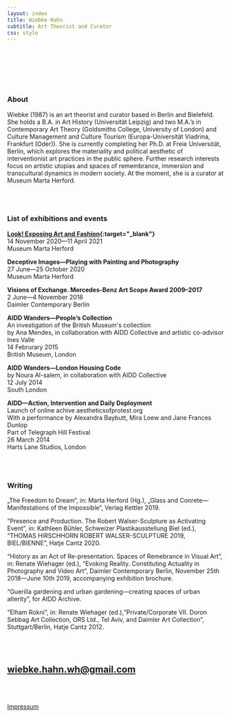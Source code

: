 ```yaml
---
layout: index
title: Wiebke Hahn
subtitle: Art Theorist and Curator
css: style
---
```


<br />
<br />
<br />
<br />
<br />

### About

Wiebke (1987) is an art theorist and curator based in Berlin and Bielefeld. She holds a B.A. in Art History (Universität Leipzig) and two M.A.’s in Contemporary Art Theory (Goldsmiths College, University of London) and Culture Management and Culture Tourism (Europa-Universität Viadrina, Frankfurt (Oder)). She is currently completing her Ph.D. at Freie Universität, Berlin, which explores the materiality and political aesthetic of interventionist art practices in the public sphere. Further research interests focus on artistic utopias and spaces of remembrance, immersion and transcultural dynamics in modern society. At the moment, she is a curator at Museum Marta Herford.

<br />
<br />

### List of exhibitions and events

**[Look! Exposing Art and Fashion](https://marta-herford.de/en/ausstellungen/look/){:target="_blank"}**<br />
14 November 2020—11 April 2021<br />
Museum Marta Herford


**Deceptive Images—Playing with Painting and Photography**<br />
27 June—25 October 2020<br />
Museum Marta Herford


**Visions of Exchange. Mercedes-Benz Art Scope Award 2009–2017**<br />
2 June—4 November 2018<br />
Daimler Contemporary Berlin


**AIDD Wanders—People’s Collection**<br />
An investigation of the British Museum's collection<br />
by Ana Mendes, in collaboration with AIDD Collective and artistic co-advisor Ines Valle<br />
14 Februrary 2015<br />
British Museum, London


**AIDD Wanders—London Housing Code**<br />
by Noura Al-salem, in collaboration with AIDD Collective<br />
12 July 2014<br />
South London


**AIDD—Action, Intervention and Daily Deployment**<br />
Launch of online achive aestheticsofprotest.org<br />
With a performance by Alexandra Baybutt, Mira Loew and Jane Frances Dunlop<br />
Part of Telegraph Hill Festival<br />
26 March 2014<br />
Harts Lane Studios, London

<br />
<br />

### Writing

„The Freedom to Dream“, in: Marta Herford (Hg.), „Glass and Conrete—Manifestations of the Impossible“, Verlag Kettler 2019.

“Presence and Production. The Robert Walser-Sculpture as Activating Event”, in: Kathleen Bühler, Schweizer Plastikausstellung Biel (ed.), “THOMAS HIRSCHHORN ROBERT WALSER-SCULPTURE 2019, BIEL/BIENNE”, Hatje Cantz 2020.

“History as an Act of Re-presentation. Spaces of Remebrance in Visual Art”, in: Renate Wiehager (ed.), “Evoking Reality. Constituting Actuality in Photography and Video Art”, Daimler Contemporary Berlin, November 25th 2018—June 10th 2019, accompanying exhibition brochure. 

“Guerilla gardening and urban gardening—creating spaces of urban alterity”, for AIDD Archive.

“Elham Rokni”, in: Renate Wiehager (ed.),“Private/Corporate VII. Doron Sebbag Art Collection, ORS Ltd., Tel Aviv, and Daimler Art Collection”, Stuttgart/Berlin, Hatje Cantz 2012.

<br />
<br />

## [wiebke.hahn.wh@gmail.com](mailto:wiebke.hahn.wh@gmail.com)

<br />
<br />

[Impressum](./impressum)